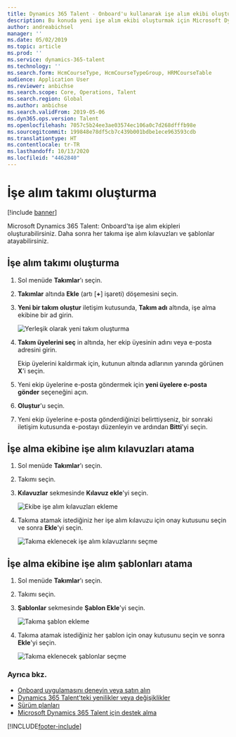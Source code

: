 ```yaml
---
title: Dynamics 365 Talent - Onboard'u kullanarak işe alım ekibi oluşturma
description: Bu konuda yeni işe alım ekibi oluşturmak için Microsoft Dynamics 365 Talent - Onboard uygulamasının nasıl kullanılacağı açıklanmaktadır.
author: andreabichsel
manager: ''
ms.date: 05/02/2019
ms.topic: article
ms.prod: ''
ms.service: dynamics-365-talent
ms.technology: ''
ms.search.form: HcmCourseType, HcmCourseTypeGroup, HRMCourseTable
audience: Application User
ms.reviewer: anbichse
ms.search.scope: Core, Operations, Talent
ms.search.region: Global
ms.author: anbichse
ms.search.validFrom: 2019-05-06
ms.dyn365.ops.version: Talent
ms.openlocfilehash: 7057c5b24ee3ae03574ec106a0c7d268dfffb98e
ms.sourcegitcommit: 199848e78df5cb7c439b001bdbe1ece963593cdb
ms.translationtype: HT
ms.contentlocale: tr-TR
ms.lasthandoff: 10/13/2020
ms.locfileid: "4462840"
---
```

# <a name="create-a-hiring-team"></a>İşe alım takımı oluşturma

[!include [banner](includes/banner.md)]

Microsoft Dynamics 365 Talent: Onboard'ta işe alım ekipleri oluşturabilirsiniz. Daha sonra her takıma işe alım kılavuzları ve şablonlar atayabilirsiniz.

## <a name="create-a-hiring-team"></a>İşe alım takımı oluşturma

1. Sol menüde **Takımlar**'ı seçin.
2. **Takımlar** altında **Ekle** (artı \[**+**\] işareti) döşemesini seçin.
3. **Yeni bir takım oluştur** iletişim kutusunda, **Takım adı** altında, işe alma ekibine bir ad girin.

    ![[Yerleşik olarak yeni takım oluşturma](./media/onboard-create-team.png)](./media/onboard-create-team.png)

4. **Takım üyelerini seç** in altında, her ekip üyesinin adını veya e-posta adresini girin.

    Ekip üyelerini kaldırmak için, kutunun altında adlarının yanında görünen **X**'i seçin.

5. Yeni ekip üyelerine e-posta göndermek için **yeni üyelere e-posta gönder** seçeneğini açın.
6. **Oluştur**'u seçin.
7. Yeni ekip üyelerine e-posta gönderdiğinizi belirttiyseniz, bir sonraki iletişim kutusunda e-postayı düzenleyin ve ardından **Bitti**'yi seçin.

## <a name="assign-onboarding-guides-to-a-hiring-team"></a>İşe alma ekibine işe alım kılavuzları atama

1. Sol menüde **Takımlar**'ı seçin.
2. Takımı seçin.
3. **Kılavuzlar** sekmesinde **Kılavuz ekle**'yi seçin.

    ![[Ekibe işe alım kılavuzları ekleme](./media/onboard-add-guides-to-team.png)](./media/onboard-add-guides-to-team.png)

4. Takıma atamak istediğiniz her işe alım kılavuzu için onay kutusunu seçin ve sonra **Ekle**'yi seçin.

    ![[Takıma eklenecek işe alım kılavuzlarını seçme](./media/onboard-select-guides.png)](./media/onboard-select-guides.png)

## <a name="assign-onboarding-templates-to-a-hiring-team"></a>İşe alma ekibine işe alım şablonları atama

1. Sol menüde **Takımlar**'ı seçin.
2. Takımı seçin.
3. **Şablonlar** sekmesinde **Şablon Ekle**'yi seçin.

    ![[Takıma şablon ekleme](./media/onboard-add-templates-to-team.png)](./media/onboard-add-templates-to-team.png)

4. Takıma atamak istediğiniz her şablon için onay kutusunu seçin ve sonra **Ekle**'yi seçin.

    ![[Takıma eklenecek şablonlar seçme](./media/onboard-select-templates.png)](./media/onboard-select-templates.png)

### <a name="see-also"></a>Ayrıca bkz.

- [Onboard uygulamasını deneyin veya satın alın](https://dynamics.microsoft.com/talent/onboard/)
- [Dynamics 365 Talent'teki yenilikler veya değişiklikler](./whats-new.md)
- [Sürüm planları](https://docs.microsoft.com/business-applications-release-notes/index)
- [Microsoft Dynamics 365 Talent için destek alma](./talent-support.md)


[!INCLUDE[footer-include](../includes/footer-banner.md)]